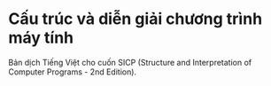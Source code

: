 # Cấu trúc và diễn giải chương trình máy tính

Bản dịch Tiếng Việt cho cuốn SICP (Structure and Interpretation of Computer Programs - 2nd Edition).
